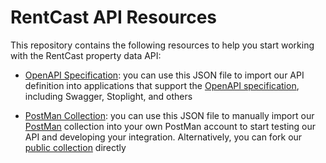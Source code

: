# RentCast API Resources

This repository contains the following resources to help you start working with the RentCast property data API:

- [OpenAPI Specification](openapi-spec/rentcast_api_openapi_spec_v1.json): you can use this JSON file to import our API definition into applications that support the [OpenAPI specification](https://swagger.io/specification/), including Swagger, Stoplight, and others

- [PostMan Collection](postman-collections/rentcast_api_postman_collection_v1.json): you can use this JSON file to manually import our [PostMan](https://postman.com) collection into your own PostMan account to start testing our API and developing your integration. Alternatively, you can fork our [public collection](https://www.postman.com/rentcast/workspace/rentcast-api/collection/34259606-4b4532c7-3e0f-4a51-a019-438a3d68b4c3) directly
